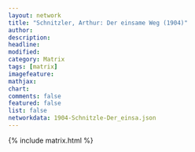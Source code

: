 ```yaml
---
layout: network
title: "Schnitzler, Arthur: Der einsame Weg (1904)"
author:
description:
headline:
modified:
category: Matrix
tags: [matrix]
imagefeature: 
mathjax: 
chart: 
comments: false
featured: false
list: false
networkdata: 1904-Schnitzle-Der_einsa.json
---
```

{% include matrix.html %}

